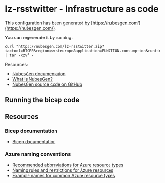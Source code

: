 # lz-rsstwitter - Infrastructure as code

This configuration has been generated by [https://nubesgen.com/](https://nubesgen.com/).

You can regenerate it by running:

```
curl "https://nubesgen.com/lz-rsstwitter.zip?iactool=BICEP&region=westeurope&application=FUNCTION.consumption&runtime=NODEJS&database=NONE.free&gitops=true" | tar -xzvf -
```

Resources:

- [NubesGen documentation](https://docs.nubesgen.com)
- [What is NubesGen?](https://docs.nubesgen.com/what-is-nubesgen/overview/)
- [NubesGen source code on GitHub](https://github.com/microsoft/NubesGen)

## Running the bicep code

## Resources

### Bicep documentation

- [Bicep documentation](https://aka.ms/nubesgen-bicep-documentation)

### Azure naming conventions

- [Recommended abbreviations for Azure resource types](https://aka.ms/nubesgen-recommended-abbreviations)
- [Naming rules and restrictions for Azure resources](https://aka.ms/nubesgen-naming-rules)
- [Example names for common Azure resource types](https://aka.ms/nubesgen-caf-example-names)
